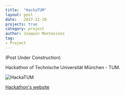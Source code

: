 ```yaml
---
title:  "HackaTUM"
layout: post
date:   2017-11-10
projects: true
category: project
author: Joaquin Montesinos
tag:
- Project
---
```


(Post Under Construction)

Hackathon of Technische Universität München - TUM.


![HackaTUM]({{site.baseurl}}/assets/images/posts/hacktum.png)


[Hackathon's website](https://hack.tum.de/)  







